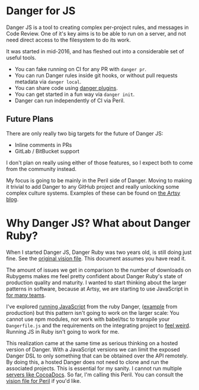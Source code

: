 # Danger for JS

Danger JS is a tool to creating complex per-project rules, and messages in Code Review. One of it's key aims is to be
able to run on a server, and not need direct access to the filesystem to do its work.

It was started in mid-2016, and has fleshed out into a considerable set of useful tools.

* You can fake running on CI for any PR with `danger pr`.
* You can run Danger rules inside git hooks, or without pull requests metadata via `danger local`.
* You can share code using [danger plugins][plugins].
* You can get started in a fun way via `danger init`.
* Danger can run independently of CI via Peril.

## Future Plans

There are only really two big targets for the future of Danger JS:

* Inline comments in PRs
* GitLab / BitBucket support

I don't plan on really using either of those features, so I expect both to come from the community instead.

My focus is going to be mainly in the Peril side of Danger. Moving to making it trivial to add Danger to any GitHub
project and really unlocking some complex culture systems. Examples of these can be found on [the Artsy blog][peril].

# Why Danger JS? What about Danger Ruby?

When I started Danger JS, Danger Ruby was two years old, is still doing just fine. See the [original vision file](https://github.com/danger/danger/blob/master/VISION.md). This document assumes you have read it.

The amount of issues we get in comparison to the number of downloads on Rubygems makes me feel pretty confident about Danger Ruby's state of production quality and maturity. I wanted to start thinking about the larger patterns in software, because at Artsy, we are starting to use JavaScript in [for many teams](http://artsy.github.io/blog/2016/08/15/React-Native-at-Artsy/).

I've explored [running JavaScript](https://github.com/danger/danger/pull/423) from the ruby Danger, ([example](https://github.com/artsy/emission/blob/d58b3d57bf41100e3cce3c2c1b1c4d6c19581a68/Dangerfile.js) from production) but this pattern isn't going to work on the larger scale: You cannot use npm modules, nor work with babel/tsc to transpile your `Dangerfile.js` and the requirements on the integrating project to [feel weird](https://github.com/artsy/emission/pull/233). Running JS in Ruby isn't going to work for me.

This realization came at the same time as serious thinking on a hosted version of Danger. With a JavaScript versions we can limit the exposed Danger DSL to only something that can be obtained over the API remotely. By doing this, a hosted Danger does not need to clone and run the associated projects. This is essential for my sanity. I cannot run multiple [servers like CocoaDocs](http://cocoadocs.org). So far, I'm calling this Peril. You can consult the [vision file for Peril](https://github.com/danger/peril/blob/master/VISION.md) if you'd like.

[plugins]: https://www.npmjs.com/search?q=keywords:danger-plugin&page=1&ranking=optimal
[peril]: http://artsy.github.io/blog/2017/09/04/Introducing-Peril/
